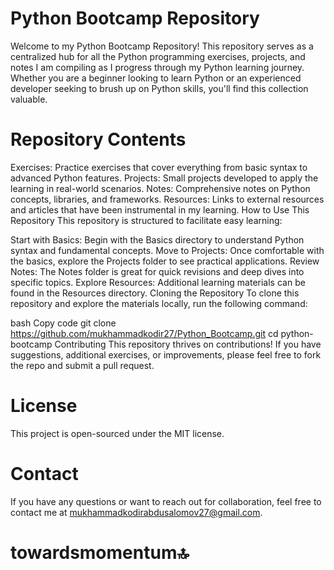 # Python Bootcamp Repository
Welcome to my Python Bootcamp Repository! This repository serves as a centralized hub for all the Python programming exercises, projects, and notes I am compiling as I progress through my Python learning journey. Whether you are a beginner looking to learn Python or an experienced developer seeking to brush up on Python skills, you'll find this collection valuable.

# Repository Contents
Exercises: Practice exercises that cover everything from basic syntax to advanced Python features.
Projects: Small projects developed to apply the learning in real-world scenarios.
Notes: Comprehensive notes on Python concepts, libraries, and frameworks.
Resources: Links to external resources and articles that have been instrumental in my learning.
How to Use This Repository
This repository is structured to facilitate easy learning:

Start with Basics: Begin with the Basics directory to understand Python syntax and fundamental concepts.
Move to Projects: Once comfortable with the basics, explore the Projects folder to see practical applications.
Review Notes: The Notes folder is great for quick revisions and deep dives into specific topics.
Explore Resources: Additional learning materials can be found in the Resources directory.
Cloning the Repository
To clone this repository and explore the materials locally, run the following command:

bash
Copy code
git clone https://github.com/mukhammadkodir27/Python_Bootcamp.git
cd python-bootcamp
Contributing
This repository thrives on contributions! If you have suggestions, additional exercises, or improvements, please feel free to fork the repo and submit a pull request.

# License
This project is open-sourced under the MIT license.

# Contact
If you have any questions or want to reach out for collaboration, feel free to contact me at mukhammadkodirabdusalomov27@gmail.com.
# towardsmomentum🔝
